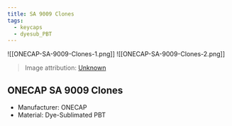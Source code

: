 ```yaml
---
title: SA 9009 Clones
tags:
  - keycaps
  - dyesub_PBT
---
```


![[ONECAP-SA-9009-Clones-1.png]]
![[ONECAP-SA-9009-Clones-2.png]]

> Image attribution: [Unknown](https://www.newegg.com/p/0GA-08NW-00633)

## ONECAP SA 9009 Clones

- Manufacturer: ONECAP
- Material: Dye-Sublimated PBT